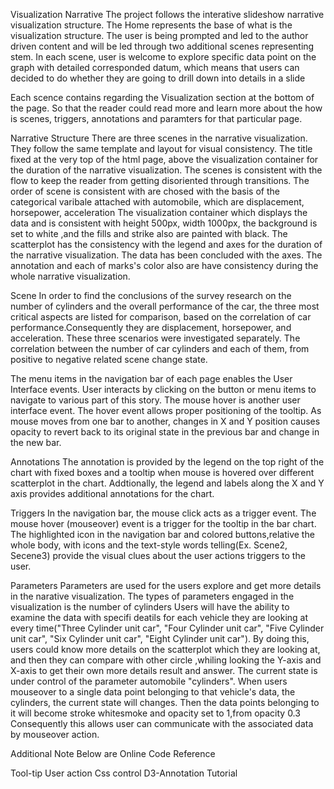 Visualization Narrative
The project follows the interative slideshow narrative visualization structure. The Home represents the base of what is the visualization structure. The user is being prompted and led to the author driven content and will be led through two additional scenes representing stem. In each scene, user is welcome to explore specific data point on the graph with detailed corresponded datum, which means that users can decided to do whether they are going to drill down into details in a slide

Each scence contains regarding the Visualization section at the bottom of the page. So that the reader could read more and learn more about the how is scenes, triggers, annotations and paramters for that particular page.

Narrative Structure
There are three scenes in the narrative visualization. They follow the same template and layout for visual consistency. The title fixed at the very top of the html page, above the visualization container for the duration of the narrative visualization. The scenes is consistent with the flow to keep the reader from getting disoriented through transitions. The order of scene is consistent with are chosed with the basis of the categorical varibale attached with automobile, which are displacement, horsepower, acceleration The visualization container which displays the data and is consistent with height 500px, width 1000px, the background is set to white ,and the fills and strike also are painted with black. The scatterplot has the consistency with the legend and axes for the duration of the narrative visualization. The data has been concluded with the axes. The annotation and each of marks's color also are have consistency during the whole narrative visualization.

Scene
In order to find the conclusions of the survey research on the number of cylinders and the overall performance of the car, the three most critical aspects are listed for comparison, based on the correlation of car performance.Consequently they are displacement, horsepower, and acceleration. These three scenarios were investigated separately. The correlation between the number of car cylinders and each of them, from positive to negative related scene change state.

The menu items in the navigation bar of each page enables the User Interface events. User interacts by clicking on the button or menu items to navigate to various part of this story. The mouse hover is another user interface event. The hover event allows proper positioning of the tooltip. As mouse moves from one bar to another, changes in X and Y position causes opacity to revert back to its original state in the previous bar and change in the new bar.

Annotations
The annotation is provided by the legend on the top right of the chart with fixed boxes and a tooltip when mouse is hovered over different scatterplot in the chart. Addtionally, the legend and labels along the X and Y axis provides additional annotations for the chart.

Triggers
In the navigation bar, the mouse click acts as a trigger event. The mouse hover (mouseover) event is a trigger for the tooltip in the bar chart. The highlighted icon in the navigation bar and colored buttons,relative the whole body, with icons and the text-style words telling(Ex. Scene2, Secene3) provide the visual clues about the user actions triggers to the user.

Parameters
Parameters are used for the users explore and get more details in the narative visualization. The types of parameters engaged in the visualization is the number of cylinders Users will have the ability to examine the data with specifi deatils for each vehicle they are looking at every time("Three Cylinder unit car", "Four Cylinder unit car", "Five Cylinder unit car", "Six Cylinder unit car", "Eight Cylinder unit car"). By doing this, users could know more details on the scatterplot which they are looking at, and then they can compare with other circle ,whiling looking the Y-axis and X-axis to get their own more details result and answer. The current state is under control of the parameter automobile "cylinders". When users mouseover to a single data point belonging to that vehicle's data, the cylinders, the current state will changes. Then the data points belonging to it will become stroke whitesmoke and opacity set to 1,from opacity 0.3 Consequently this allows user can communicate with the associated data by mouseover action.

Additional Note
Below are Online Code Reference

Tool-tip User action Css control D3-Annotation Tutorial
